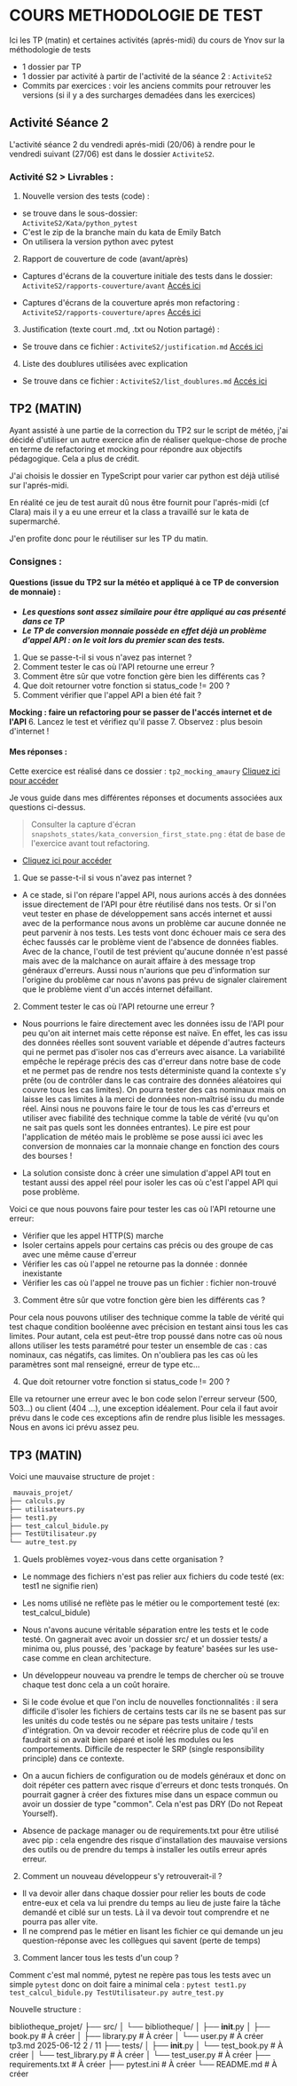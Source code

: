 # COURS METHODOLOGIE DE TEST

Ici les TP (matin) et certaines activités (aprés-midi) du cours de Ynov sur la méthodologie de tests
- 1 dossier par TP
- 1 dossier par activité à partir de l'activité de la séance 2 : `ActiviteS2`
- Commits par exercices : voir les anciens commits pour retrouver les versions (si il y a des surcharges demadées dans les exercices)

## Activité Séance 2

L'activité séance 2 du vendredi aprés-midi (20/06) à rendre pour le vendredi suivant (27/06) est dans le dossier `ActiviteS2`.

### Activité S2 > Livrables : 

1. Nouvelle version des tests (code) : 
- se trouve dans le sous-dossier:<br> `ActiviteS2/Kata/python_pytest` 
- C'est le zip de la branche main du kata de Emily Batch
- On utilisera la version python avec pytest

2. Rapport de couverture de code (avant/après)
- Captures d'écrans de la couverture initiale des tests dans le dossier:<br> 
  `ActiviteS2/rapports-couverture/avant` [Accés ici](./ActiviteS2/rapports-couverture/avant)<br>

- Captures d'écrans de la couverture aprés mon refactoring : <br> 
  `ActiviteS2/rapports-couverture/apres` [Accés ici](./ActiviteS2/rapports-couverture/apres/rapport_couverture_apres.png)<br>

3. Justification (texte court .md, .txt ou Notion partagé) : 
- Se trouve dans ce fichier : `ActiviteS2/justification.md` [Accés ici](./ActiviteS2/justification.md) <br>

4. Liste des doublures utilisées avec explication
- Se trouve dans ce fichier : `ActiviteS2/list_doublures.md` [Accés ici](./ActiviteS2/list_doublures.md) <br>

## TP2 (MATIN)

Ayant assisté à une partie de la correction du TP2 sur le script de météo, j'ai décidé d'utiliser un autre exercice afin de réaliser quelque-chose de proche en terme de refactoring et mocking pour répondre aux objectifs pédagogique. Cela a plus de crédit.

J'ai choisis le dossier en TypeScript pour varier car python est déjà utilisé sur l'aprés-midi.

En réalité ce jeu de test aurait dû nous être fournit pour l'aprés-midi (cf Clara) mais il y a eu une erreur et la class a travaillé sur le kata de supermarché.

J'en profite donc pour le réutiliser sur les TP du matin.

### Consignes :

#### Questions (issue du TP2 sur la météo et appliqué à ce TP de conversion de monnaie) :
- ***Les questions sont assez similaire pour être appliqué au cas présenté dans ce TP***
- ***Le TP de conversion monnaie possède en effet déjà un problème d'appel API : on le voit lors du premier scan des tests.***

1. Que se passe-t-il si vous n'avez pas internet ?
2. Comment tester le cas où l'API retourne une erreur ?
3. Comment être sûr que votre fonction gère bien les différents cas ?
4. Que doit retourner votre fonction si status_code != 200 ?
5. Comment vérifier que l'appel API a bien été fait ?

**Mocking : faire un refactoring pour se passer de l'accés internet et de l'API**
6. Lancez le test et vérifiez qu'il passe
7. Observez : plus besoin d'internet !

#### Mes réponses : 
Cette exercice est réalisé dans ce dossier : `tp2_mocking_amaury` [Cliquez ici pour accéder](./tp2_mocking_amaury)<br>

Je vous guide dans mes différentes réponses et documents associées aux questions ci-dessus.<br>

> Consulter la capture d'écran `snapshots_states/kata_conversion_first_state.png` : état de base de l'exercice avant tout refactoring.<br>
- [Cliquez ici pour accéder](./tp2_mocking_amaury/snapshots_states/kata_conversion_first_state.png)<br>

1. Que se passe-t-il si vous n'avez pas internet ?<br>
- A ce stade, si l'on répare l'appel API, nous aurions accés à des données issue directement de l'API pour être réutilisé dans nos tests. Or si l'on veut tester en phase de développement sans accés internet et aussi avec de la performance nous avons un problème car aucune donnée ne peut parvenir à nos tests. Les tests vont donc échouer mais ce sera des échec faussés car le problème vient de l'absence de données fiables. Avec de la chance, l'outil de test prévient qu'aucune donnée n'est passé mais avec de la malchance on aurait affaire à des message trop généraux d'erreurs. Aussi nous n'aurions que peu d'information sur l'origine du problème car nous n'avons pas prévu de signaler clairement que le problème vient d'un accés internet défaillant.

2. Comment tester le cas où l'API retourne une erreur ?
- Nous pourrions le faire directement avec les données issu de l'API pour peu qu'on ait internet mais cette réponse est naïve. En effet, les cas issu des données réelles sont souvent variable et dépende d'autres facteurs qui ne permet pas d'isoler nos cas d'erreurs avec aisance. La variabilité empêche le repérage précis des cas d'erreur dans notre base de code et ne permet pas de rendre nos tests déterministe quand la contexte s'y prête (ou de contrôler dans le cas contraire des données aléatoires qui couvre tous les cas limites). On pourra tester des cas nominaux mais on laisse les cas limites à la merci de données non-maîtrisé issu du monde réel. Ainsi nous ne pouvons faire le tour de tous les cas d'erreurs et utiliser avec fiabilité des technique comme la table de vérité (vu qu'on ne sait pas quels sont les données entrantes). Le pire est pour l'application de météo mais le problème se pose aussi ici avec les conversion de monnaies car la monnaie change en fonction des cours des bourses ! 

- La solution consiste donc à créer une simulation d'appel API tout en testant aussi des appel réel pour isoler les cas où c'est l'appel API qui pose problème.

Voici ce que nous pouvons faire pour tester les cas où l'API retourne une erreur: 
- Vérifier que les appel HTTP(S) marche
- Isoler certains appels pour certains cas précis ou des groupe de cas avec une même cause d'erreur
- Vérifier les cas où l'appel ne retourne pas la donnée : donnée inexistante
- Vérifier les cas où l'appel ne trouve pas un fichier : fichier non-trouvé

 3. Comment être sûr que votre fonction gère bien les différents cas ?

 Pour cela nous pouvons utiliser des technique comme la table de vérité qui test chaque condition booléenne avec précision en testant ainsi tous les cas limites. Pour autant, cela est peut-être trop poussé dans notre cas où nous allons utiliser les tests paramétré pour tester un ensemble de cas : cas nominaux, cas négatifs, cas limites. On n'oubliera pas les cas où les paramètres sont mal renseigné, erreur de type etc... 

 4. Que doit retourner votre fonction si status_code != 200 ?

 Elle va retourner une erreur avec le bon code selon l'erreur serveur (500, 503...) ou client (404 ...), une exception idéalement. Pour cela il faut avoir prévu dans le code ces exceptions afin de rendre plus lisible les messages. Nous en avons ici prévu assez peu.

 ## TP3 (MATIN)

Voici une mauvaise structure de projet : 
```sh
 mauvais_projet/
├── calculs.py
├── utilisateurs.py
├── test1.py
├── test_calcul_bidule.py
├── TestUtilisateur.py
└── autre_test.py
```

1. Quels problèmes voyez-vous dans cette organisation ?

- Le nommage des fichiers n'est pas relier aux fichiers du code testé (ex: test1 ne signifie rien)
- Les noms utilisé ne reflète pas le métier ou le comportement testé (ex: test_calcul_bidule)
- Nous n'avons aucune véritable séparation entre les tests et le code testé. On gagnerait avec avoir un dossier src/ et un dossier tests/ a minima ou, plus poussé, des 'package by feature' basées sur les use-case comme en clean architecture.

- Un développeur nouveau va prendre le temps de chercher où se trouve chaque test donc cela a un coût horaire.
- Si le code évolue et que l'on inclu de nouvelles fonctionnalités : il sera difficile d'isoler les fichiers de certains tests car ils ne se basent pas sur les unités du code testés ou ne sépare pas tests unitaire / tests d'intégration. On va devoir recoder et réécrire plus de code qu'il en faudrait si on avait bien séparé et isolé les modules ou les comportements. Difficile de respecter le SRP (single responsibility principle) dans ce contexte.
- On a aucun fichiers de configuration ou de models généraux et donc on doit répéter ces pattern avec risque d'erreurs et donc tests tronqués. On pourrait gagner à créer des fixtures mise dans un espace commun ou avoir un dossier de type "common". Cela n'est pas DRY (Do not Repeat Yourself).
- Absence de package manager ou de requirements.txt pour être utilisé avec pip : cela engendre des risque d'installation des mauvaise versions des outils ou de prendre du temps à installer les outils erreur aprés erreur.

2. Comment un nouveau développeur s'y retrouverait-il ?

- Il va devoir aller dans chaque dossier pour relier les bouts de code entre-eux et cela va lui prendre du temps au lieu de juste faire la tâche demandé et ciblé sur un tests. Là il va devoir tout comprendre et ne pourra pas aller vite. 
- Il ne comprend pas le métier en lisant les fichier ce qui demande un jeu question-réponse avec les collègues qui savent (perte de temps)

3. Comment lancer tous les tests d'un coup ?

Comment c'est mal nommé, pytest ne repère pas tous les tests avec un simple `pytest` donc on doit faire a minimal cela :
`pytest test1.py test_calcul_bidule.py TestUtilisateur.py autre_test.py`

Nouvelle structure : 

bibliotheque_projet/
├── src/
│ └── bibliotheque/
│ ├── __init__.py
│ ├── book.py # À créer
│ ├── library.py # À créer
│ └── user.py # À créer
tp3.md 2025-06-12
2 / 11
├── tests/
│ ├── __init__.py
│ └── test_book.py # À créer
│ └── test_library.py # À créer
│ └── test_user.py # À créer
├── requirements.txt # À créer
├── pytest.ini # À créer
└── README.md # À créer